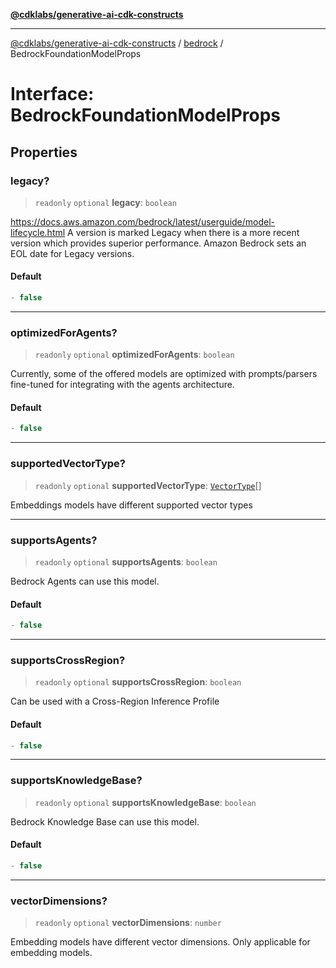 [**@cdklabs/generative-ai-cdk-constructs**](../../../../README.md)

***

[@cdklabs/generative-ai-cdk-constructs](../../../../README.md) / [bedrock](../README.md) / BedrockFoundationModelProps

# Interface: BedrockFoundationModelProps

## Properties

### legacy?

> `readonly` `optional` **legacy**: `boolean`

https://docs.aws.amazon.com/bedrock/latest/userguide/model-lifecycle.html
A version is marked Legacy when there is a more recent version which provides superior performance. Amazon Bedrock sets an EOL date for Legacy versions.

#### Default

```ts
- false
```

***

### optimizedForAgents?

> `readonly` `optional` **optimizedForAgents**: `boolean`

Currently, some of the offered models are optimized with prompts/parsers fine-tuned for integrating with the agents architecture.

#### Default

```ts
- false
```

***

### supportedVectorType?

> `readonly` `optional` **supportedVectorType**: [`VectorType`](../enumerations/VectorType.md)[]

Embeddings models have different supported vector types

***

### supportsAgents?

> `readonly` `optional` **supportsAgents**: `boolean`

Bedrock Agents can use this model.

#### Default

```ts
- false
```

***

### supportsCrossRegion?

> `readonly` `optional` **supportsCrossRegion**: `boolean`

Can be used with a Cross-Region Inference Profile

#### Default

```ts
- false
```

***

### supportsKnowledgeBase?

> `readonly` `optional` **supportsKnowledgeBase**: `boolean`

Bedrock Knowledge Base can use this model.

#### Default

```ts
- false
```

***

### vectorDimensions?

> `readonly` `optional` **vectorDimensions**: `number`

Embedding models have different vector dimensions.
Only applicable for embedding models.
